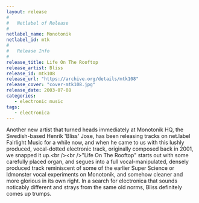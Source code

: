```yaml
---
layout: release
#
#   Netlabel of Release
#
netlabel_name: Monotonik
netlabel_id: mtk
#
#   Release Info
#
release_title: Life On The Rooftop
release_artist: Bliss
release_id: mtk108
release_url: "https://archive.org/details/mtk108"
release_cover: "cover-mtk108.jpg"
release_date: 2003-07-08
categories:
   - electronic music
tags:
   - electronica
---
```

Another new artist that turned heads immediately at Monotonik HQ, the Swedish-based Henrik 'Bliss' Jose, has been releasing tracks on net.label Fairlight Music for a while now, and when he came to us with this lushly produced, vocal-dotted electronic track, originally composed back in 2001, we snapped it up.&lt;br /&gt;&lt;br /&gt;"Life On The Rooftop" starts out with some carefully placed organ, and segues into a full vocal-manipulated, densely produced track reminiscent of some of the earlier Super Science or Idmonster vocal experiments on Monotonik, and somehow cleaner and more glorious in its own right. In a search for electronica that sounds noticably different and strays from the same old norms, Bliss definitely comes up trumps. 
